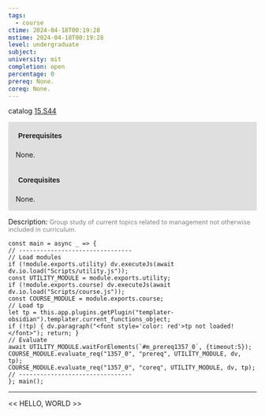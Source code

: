 ```yaml
---
tags:
  - course
ctime: 2024-04-18T00:19:28
mstime: 2024-04-18T00:19:28
level: undergraduate
subject: 
university: mit
completion: open
percentage: 0
prereq: None.
coreq: None.
---
```


catalog [15.S44](http://student.mit.edu/catalog/m15c.html#15.S44)

<span style="display: block; padding: 15px; background-color: rgb(100, 100, 100, 0.2);"><font id="m_prereq1357_0" style="display: block; font-family: Arial, sans-serif; font-weight: bold; padding: 5px">Prerequisites</font><br><span id="prereq1357_0">None.</span></span>
<span style="display: block; padding: 15px; background-color: rgb(100, 100, 100, 0.2);"><font id="m_coreq1357_0" style="display: block; font-family: Arial, sans-serif; font-weight: bold; padding: 5px">Corequisites</font><br><span id="coreq1357_0">None.</span></span>

<font style="">Description:</font>
<font style="color: grey; font-size: 0.8rem;">Group study of current topics related to management not otherwise included in curriculum.</font>

```dataviewjs
const main = async _ => {
// --------------------------------
// Load modules
if (!module.exports.utility) dv.executeJs(await dv.io.load("Scripts/utility.js"));
const UTILITY_MODULE = module.exports.utility;
if (!module.exports.course) dv.executeJs(await dv.io.load("Scripts/course.js"));
const COURSE_MODULE = module.exports.course;
// Load tp
let tp = this.app.plugins.getPlugin("templater-obsidian").templater.current_functions_object;
if (!tp) { dv.paragraph("<font style='color: red'>tp not loaded!</font>"); return; }
// Evaluate
await UTILITY_MODULE.waitForElements(`#m_prereq1357_0`, {timeout:5});
COURSE_MODULE.evaluate_req("1357_0", "prereq", UTILITY_MODULE, dv, tp);
COURSE_MODULE.evaluate_req("1357_0", "coreq", UTILITY_MODULE, dv, tp);
// --------------------------------
}; main();
```

---

<< HELLO, WORLD >>
